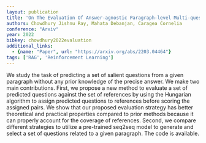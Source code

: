 ```yaml
---
layout: publication
title: 'On The Evaluation Of Answer-agnostic Paragraph-level Multi-question Generation'
authors: Chowdhury Jishnu Ray, Mahata Debanjan, Caragea Cornelia
conference: "Arxiv"
year: 2022
bibkey: chowdhury2022evaluation
additional_links:
  - {name: "Paper", url: "https://arxiv.org/abs/2203.04464"}
tags: ['RAG', 'Reinforcement Learning']
---
```

We study the task of predicting a set of salient questions from a given
paragraph without any prior knowledge of the precise answer. We make two main
contributions. First, we propose a new method to evaluate a set of predicted
questions against the set of references by using the Hungarian algorithm to
assign predicted questions to references before scoring the assigned pairs. We
show that our proposed evaluation strategy has better theoretical and practical
properties compared to prior methods because it can properly account for the
coverage of references. Second, we compare different strategies to utilize a
pre-trained seq2seq model to generate and select a set of questions related to
a given paragraph. The code is available.
